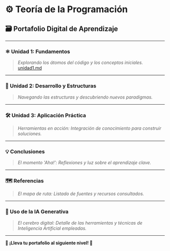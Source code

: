# ⚙️ Teoría de la Programación
## 🗃️ Portafolio Digital de Aprendizaje

---

### ⚛️ Unidad 1: Fundamentos
> *Explorando los átomos del código y los conceptos iniciales.*
[unidad1.md](ruta/al/archivo.md)
---

### 🧭 Unidad 2: Desarrollo y Estructuras
> *Navegando las estructuras y descubriendo nuevos paradigmas.*

---

### 🛠️ Unidad 3: Aplicación Práctica
> *Herramientas en acción: Integración de conocimiento para construir soluciones.*

---

### 💡 Conclusiones
> *El momento 'Aha!': Reflexiones y luz sobre el aprendizaje clave.*

---

### 🗺️ Referencias
> *El mapa de ruta: Listado de fuentes y recursos consultados.*

---

### 🧠 Uso de la IA Generativa
> *El cerebro digital: Detalle de las herramientas y técnicas de Inteligencia Artificial empleadas.*

---
**🚀 ¡Lleva tu portafolio al siguiente nivel! 🚀**
